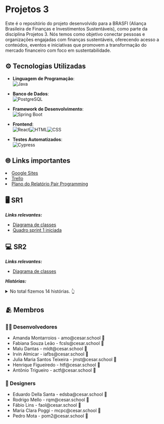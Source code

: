 # Projetos 3

Este é o repositório do projeto desenvolvido para a BRASFI (Aliança Brasileira de Finanças e Investimentos Sustentáveis), como parte da disciplina Projetos 3. Nós temos como objetivo conectar pessoas e organizações engajadas com finanças sustentáveis, oferecendo acesso a conteúdos, eventos e iniciativas que promovem a transformação do mercado financeiro com foco em sustentabilidade.
<br>

## ⚙ Tecnologias Utilizadas

- **Linguagem de Programação**:<br>![Java](https://img.shields.io/badge/Java-ED8B00?style=for-the-badge&logo=openjdk&logoColor=white)


- **Banco de Dados**:<br>![PostgreSQL](https://img.shields.io/badge/PostgreSQL-316192?style=for-the-badge&logo=postgresql&logoColor=white)

- **Framework de Desenvolvimento**:<br>![Spring Boot](https://img.shields.io/badge/Spring_Boot-6DB33F?style=for-the-badge&logo=springboot&logoColor=white)

- **Frontend**:<br>![React](https://img.shields.io/badge/React-20232A?style=for-the-badge&logo=react&logoColor=61DAFB)![HTML](https://img.shields.io/badge/HTML5-E34F26?style=for-the-badge&logo=html5&logoColor=white)![CSS](https://img.shields.io/badge/CSS3-1572B6?style=for-the-badge&logo=css3&logoColor=white)
  
- **Testes Automatizados**:<br>![Cypress](https://img.shields.io/badge/Cypress-17202C?style=for-the-badge&logo=cypress&logoColor=white)

## 🌐 Links importantes
<li> <a href="https://sites.google.com/d/160TZStC0z45z00JOCtXTacXJTA-50Maa/p/1_0ykZFiJkg_7hoWD9UHTHfG7fip96Oay/edit">Google Sites</a> </li>
<li> <a href="https://trello.com/invite/b/67b4c28442361217803e2a1e/ATTI279baead7a54fb8b9f89acd5e6d63bf84EEA9025/projetos-3-g9">Trello</a> </li>
<li> <a href="https://docs.google.com/document/d/1fa0CU0w8M1z9IWZuKyWLGj5ydTSOoC5iEtDpIZ_YJcw/edit?usp=sharing"> Plano do Relatório Pair Programming</a> </li>

## 🖥️ SR1

***Links relevantes:***
<ul>
    <li> 
    <a  href="https://drive.google.com/file/d/1Ya-YTmxrK1-yGmiM4k1w_avOJq8NaSF3/view?usp=sharing"
      >Diagrama de classes</a>
  </li>
    <li>
        <a  href="https://trello.com/invite/b/67b4c28442361217803e2a1e/ATTI279baead7a54fb8b9f89acd5e6d63bf84EEA9025/projetos-3-g9"
      >Quadro sprint 1 iniciada</a>
  </li>
</ul>

## 💻 SR2

***Links relevantes:***
<ul>
    <li> 
    <a  href="https://drive.google.com/file/d/1v16k4n7xN4z4-cpOQYAG2ZoLoL227AG5/view"
      >Diagrama de classes</a>
  </li>
</ul>

***Histórias:***

<details>
    <summary>No total fizemos 14 histórias. 👆</summary>

        - 1. Conhecer a BRASFI
*Como* visitante do site

*Quero* acessar uma página com informações sobre o que é a BRASFI

*Para* entender melhor seu propósito e atuação

*Critérios de Aceitação:*
A página deve conter uma explicação clara e objetiva sobre o que é a BRASFI e seus principais objetivos.
A página deve ser facilmente acessível a partir do menu principal do site.

        - 2. Conhecer os Membros da BRASFI
*Como* visitante do site

*Quero* acessar uma página com informações sobre os membros da BRASFI

*Para* conhecer quem faz parte da organização e sua representatividade

*Critérios de Aceitação:*
A página deve apresentar informações dos membros da BRASFI, incluindo: nome completo, foto e instituição/origem.
A página deve estar acessível a partir do menu principal do site.

        - 3. Área de Contato
*Como* potencial parceiro ou interessado na BRASFI

*Quero* ter acesso a formas de contato da empresa, como redes sociais, email e telefone institucional

*Para* poder entrar em contato de forma fácil e rápida

*Critérios de Aceitação:*
A página deve exibir email institucional, telefone e links para redes sociais.
Um formulário de contato opcional pode estar disponível.
Deve estar acessível no rodapé e/ou menu principal.

        - 4. Login de membros
*Como* membro da BRASFI

*Quero* poder me logar e acessar uma área exclusiva com diversas funcionalidades e abas

*Para* interagir, explorar conteúdos específicos e participar mais ativamente da comunidade BRASFI

*Critérios de Aceitação:*
Sistema de login com autenticação (email, senha).
Área exclusiva com conteúdo acessível apenas para membros da BRASFI.


        - 5. Cadastro
*Como* usuario da plataforma 

*Quero* me tornar um membro 

*Para* ter acesso a conteúdos exclusivos 

*Critérios de Aceitação:*
Sistema de cadastro com autenticação 
Formulário para informações do usuário  

        - 6. Acessar o Feed com postagens sobre palestras
*Como* usuário da plataforma

*Quero* acessar uma aba com um feed de postagens sobre palestras, eventos e outros tópicos relevantes

*Para* me manter atualizado sobre as temáticas discutidas pela BRASFI

*Critérios de Aceitação:*
Feed com listagem cronológica ou categorizada de postagens.
Postagens devem conter título, descrição, data e autor.
Feed acessível apenas a usuários logados.

         - 7. Visualizar Feed de Postagens
*Como* usuário da plataforma 

*Quero* acessar uma aba com um feed de postagens

*Para* visualizar informações relevantes sobre palestras, eventos e outros tópicos discutidos
pela BRASFI 

*Critérios de Aceitação:*
O feed deve estar acessível apenas para usuários logados.
O feed deve exibir as postagens de forma cronológica ou categorizada. 

         - 8. Curtir uma Postagem do feed
*Como* usuário da plataforma

*Quero* poder curtir uma postagem no feed

*Para* demonstrar meu interesse ou apoio ao conteúdo compartilhado

*Critérios de Aceitação:*
O botão de "curtir" deve estar visível para usuários logados.
O usuário pode curtir e descurtir (curtir novamente remove o like).
A ação de curtir deve ser registrada sem a necessidade de recarregar a página (se
possível).

          - 9. Salvar uma postagem do feed
*Como* usuário logado

*Quero* poder salvar uma história do feed

*Para* que eu possa acessá-la facilmente mais tarde ou revisitá-la quando quiser

*Critérios de Aceitação:*
O botão de "salvar" deve estar visível para usuários logados.
O botão deve indicar visualmente se a história já está salva (ex: ícone preenchido ou
destaque).
O usuário pode salvar e desfazer o salvamento da história (salvar novamente remove
dos salvos).
A ação de salvar deve ser registrada sem a necessidade de recarregar a página (se
possível).
As histórias salvas devem poder ser acessadas por meio de uma seção específica no
perfil do usuário.

          - 10. Acesso a palestras ao vivo (eventos)
*Como* usuário logado da plataforma

*Quero* ter acesso a palestras ao vivo ministradas por profissionais e também poder publicar
minhas próprias palestras,

*Para* que eu possa tanto aprender com especialistas quanto compartilhar conhecimentos com a
comunidade.

*Critérios de Aceitação:*
Página de eventos e palestras ao vivo.
Palestras listadas com título, descrição, data/hora e link de acesso.

          - 11.  Criar Evento
*Como* usuário da plataforma

*Quero* poder criar e publicar eventos ou palestras ao vivo

*Para* compartilhar conhecimento e permitir que outros participem das transmissões que eu
organizar

*Critérios de Aceitação:*
O botão "Criar Evento" (+) deve estar visível apenas para usuários logados.
● O botão deve redirecionar para um formulário com os seguintes campos:
○ Título da palestra/evento
○ Descrição
○ Link para a transmissão 
○ Data e horário do evento
● Após a submissão, o evento deve ser salvo e exibido automaticamente na lista pública
de eventos/palestras.
● O evento criado deve ser associado ao usuário criador (para exibição no perfil e futuras
edições, se aplicável).

          - 12. Salvar Evento
*Como* usuário da plataforma

*Quero* poder salvar eventos ou palestras que me interessem

*Para* acessá-los facilmente depois e não perder a data de transmissão.

*Critérios de Aceitação:*
Um botão de "Salvar Evento" deve estar visível para usuários logados ao lado de cada
evento listado.
O botão deve indicar visualmente se o evento já foi salvo (ex: estrela preenchida,
coração, etc.).
O usuário pode salvar e desfazer o salvamento de um evento (clicar novamente remove
dos salvos).
A ação deve ser registrada sem recarregar a página (se possível).
Os eventos salvos devem ser acessíveis em uma seção exclusiva no perfil do usuário.

          - 13. Acessar o Fórum de Discussão
*Como* usuário logado

*Quero* acessar o fórum de discussão

*Para* ler tópicos e acompanhar os debates da comunidade.

*Critérios de Aceitação:*
O fórum deve ser acessível apenas para usuários logados.
Tópicos e categorias devem estar organizados e visíveis.

          - 14. Seção de Perguntas Frequentes (FAQ)
*Como* visitante do site

*Quero* acessar uma seção de perguntas frequentes

*Para* esclarecer dúvidas rapidamente sem precisar entrar em contato com a equipe.

*Critérios de Aceitação:*
Página com listagem de perguntas e respostas organizadas por tema.
Deve ser de fácil acesso no menu ou rodapé.
Deve permitir busca por palavra-chave.
   
</details>


## 🫂 Membros

### 👨‍💻 Desenvolvedores
<ul>
  <li>Amanda Montarroios - amo@cesar.school 📩</li>
  <li>Fabiana Souza Leão - fcsls@cesar.school 📩</li>
  <li>Malu Dantas - mldt@cesar.school 📩</li>
  <li>Irvin Almicar - iafbs@cesar.school 📩</li>
  <li>Julia Maria Santos Teixeira - jmst@cesar.school 📩</li>
  <li>Henrique Figueiredo - htf@cesar.school 📩</li>
  <li>Antônio Trigueiro - actf@cesar.school 📩</li>
</ul>

### 🎨 Designers
<ul>
  <li>Eduardo Della Santa - edsba@cesar.school 📩</li>
  <li>Rodrigo Mello - rqm@cesar.school 📩</li>
  <li>Fábio Lins - faol@cesar.school 📩</li>
  <li>Maria Clara Poggi - mcpc@cesar.school 📩</li>
  <li>Pedro Mota - pom2@cesar.school 📩</li>
</ul>


